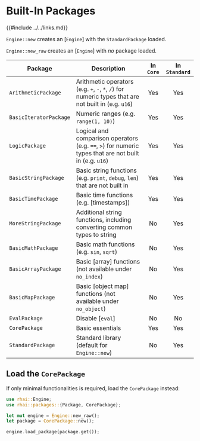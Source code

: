 Built-In Packages
================

{{#include ../../links.md}}

`Engine::new` creates an [`Engine`] with the `StandardPackage` loaded.

`Engine::new_raw` creates an [`Engine`] with _no_ package loaded.

| Package                | Description                                                                                            | In `Core` | In `Standard` |
| ---------------------- | ------------------------------------------------------------------------------------------------------ | :-------: | :-----------: |
| `ArithmeticPackage`    | Arithmetic operators (e.g. `+`, `-`, `*`, `/`) for numeric types that are not built in (e.g. `u16`)    |    Yes    |      Yes      |
| `BasicIteratorPackage` | Numeric ranges (e.g. `range(1, 10)`)                                                                   |    Yes    |      Yes      |
| `LogicPackage`         | Logical and comparison operators (e.g. `==`, `>`) for numeric types that are not built in (e.g. `u16`) |    Yes    |      Yes      |
| `BasicStringPackage`   | Basic string functions (e.g. `print`, `debug`, `len`) that are not built in                            |    Yes    |      Yes      |
| `BasicTimePackage`     | Basic time functions (e.g. [timestamps])                                                               |    Yes    |      Yes      |
| `MoreStringPackage`    | Additional string functions, including converting common types to string                               |    No     |      Yes      |
| `BasicMathPackage`     | Basic math functions (e.g. `sin`, `sqrt`)                                                              |    No     |      Yes      |
| `BasicArrayPackage`    | Basic [array] functions (not available under `no_index`)                                               |    No     |      Yes      |
| `BasicMapPackage`      | Basic [object map] functions (not available under `no_object`)                                         |    No     |      Yes      |
| `EvalPackage`          | Disable [`eval`]                                                                                       |    No     |      No       |
| `CorePackage`          | Basic essentials                                                                                       |    Yes    |      Yes      |
| `StandardPackage`      | Standard library (default for `Engine::new`)                                                           |    No     |      Yes      |


Load the `CorePackage`
---------------------

If only minimal functionalities is required, load the `CorePackage` instead:

```rust
use rhai::Engine;
use rhai::packages::{Package, CorePackage};

let mut engine = Engine::new_raw();
let package = CorePackage::new();

engine.load_package(package.get());
```

